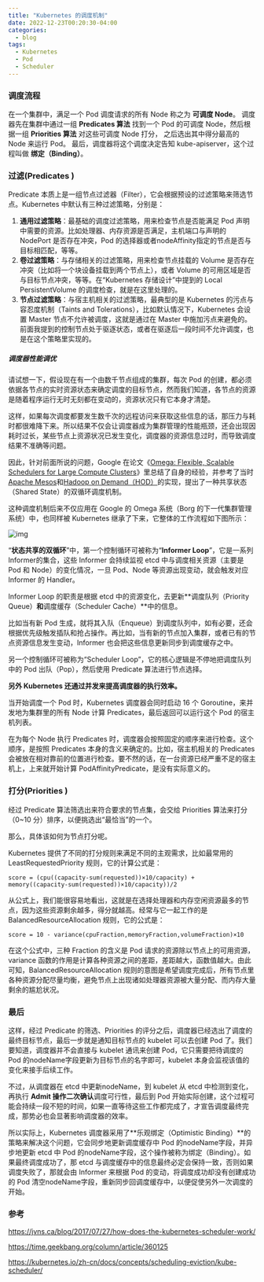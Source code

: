 ```yaml
---
title: "Kubernetes 的调度机制"
date: 2022-12-23T00:20:30-04:00
categories:
  - blog
tags:
  - Kubernetes
  - Pod
  - Scheduler
---
```



### 调度流程

在一个集群中，满足一个 Pod 调度请求的所有 Node 称之为 **可调度 Node**。 调度器先在集群中通过一组 **Predicates 算法** 找到一个 Pod 的可调度 Node，然后根据一组 **Priorities 算法** 对这些可调度 Node 打分， 之后选出其中得分最高的 Node 来运行 Pod。 最后，调度器将这个调度决定告知 kube-apiserver，这个过程叫做 **绑定（Binding）**。



### 过滤(Predicates )

Predicate 本质上是一组节点过滤器（Filter），它会根据预设的过滤策略来筛选节点。Kubernetes 中默认有三种过滤策略，分别是：

1. **通用过滤策略**：最基础的调度过滤策略，用来检查节点是否能满足 Pod 声明中需要的资源。比如处理器、内存资源是否满足，主机端口与声明的 NodePort 是否存在冲突，Pod 的选择器或者nodeAffinity指定的节点是否与目标相匹配，等等。
2. **卷过滤策略**：与存储相关的过滤策略，用来检查节点挂载的 Volume 是否存在冲突（比如将一个块设备挂载到两个节点上），或者 Volume 的可用区域是否与目标节点冲突，等等。在“Kubernetes 存储设计”中提到的 Local PersistentVolume 的调度检查，就是在这里处理的。
3. **节点过滤策略**：与宿主机相关的过滤策略，最典型的是 Kubernetes 的污点与容忍度机制（Taints and Tolerations），比如默认情况下，Kubernetes 会设置 Master 节点不允许被调度，这就是通过在 Master 中施加污点来避免的。前面我提到的控制节点处于驱逐状态，或者在驱逐后一段时间不允许调度，也是在这个策略里实现的。



##### 调度器性能调优

请试想一下，假设现在有一个由数千节点组成的集群，每次 Pod 的创建，都必须依据各节点的实时资源状态来确定调度的目标节点，然而我们知道，各节点的资源是随着程序运行无时无刻都在变动的，资源状况只有它本身才清楚。

这样，如果每次调度都要发生数千次的远程访问来获取这些信息的话，那压力与耗时都很难降下来。所以结果不仅会让调度器成为集群管理的性能瓶颈，还会出现因耗时过长，某些节点上资源状况已发生变化，调度器的资源信息过时，而导致调度结果不准确等问题。

因此，针对前面所说的问题，Google 在论文《[Omega: Flexible, Scalable Schedulers for Large Compute Clusters](https://static.googleusercontent.com/media/research.google.com/zh-CN//pubs/archive/41684.pdf)》里总结了自身的经验，并参考了当时[Apache Mesos](https://en.wikipedia.org/wiki/Apache_Mesos)和[Hadoop on Demand（HOD）](https://hadoop.apache.org/docs/r1.0.4/cn/hod.html)的实现，提出了一种共享状态（Shared State）的双循环调度机制。



这种调度机制后来不仅应用在 Google 的 Omega 系统（Borg 的下一代集群管理系统）中，也同样被 Kubernetes 继承了下来，它整体的工作流程如下图所示：

![img](https://static001.geekbang.org/resource/image/4a/88/4ab5138f0f80db796bc07d5cb1b10d88.jpg?wh=2000*944)



“**状态共享的双循环**”中，第一个控制循环可被称为“**Informer Loop**”，它是一系列Informer的集合，这些 Informer 会持续监视 etcd 中与调度相关资源（主要是 Pod 和 Node）的变化情况，一旦 Pod、Node 等资源出现变动，就会触发对应 Informer 的 Handler。

Informer Loop 的职责是根据 etcd 中的资源变化，去更新**调度队列（Priority Queue）**和**调度缓存（Scheduler Cache）**中的信息。

比如当有新 Pod 生成，就将其入队（Enqueue）到调度队列中，如有必要，还会根据优先级触发插队和抢占操作。再比如，当有新的节点加入集群，或者已有的节点资源信息发生变动，Informer 也会把这些信息更新同步到调度缓存之中。

另一个控制循环可被称为“Scheduler Loop”，它的核心逻辑是不停地把调度队列中的 Pod 出队（Pop），然后使用 Predicate 算法进行节点选择。



**另外 Kubernetes 还通过并发来提高调度器的执行效率。**

当开始调度一个 Pod 时，Kubernetes 调度器会同时启动 16 个 Goroutine，来并发地为集群里的所有 Node 计算 Predicates，最后返回可以运行这个 Pod 的宿主机列表。

在为每个 Node 执行 Predicates 时，调度器会按照固定的顺序来进行检查。这个顺序，是按照 Predicates 本身的含义来确定的。比如，宿主机相关的 Predicates 会被放在相对靠前的位置进行检查。要不然的话，在一台资源已经严重不足的宿主机上，上来就开始计算 PodAffinityPredicate，是没有实际意义的。



### 打分(Priorities )

经过 Predicate 算法筛选出来符合要求的节点集，会交给 Priorities 算法来打分（0~10 分）排序，以便挑选出“最恰当”的一个。

那么，具体该如何为节点打分呢。

Kubernetes 提供了不同的打分规则来满足不同的主观需求，比如最常用的 LeastRequestedPriority 规则，它的计算公式是：

```
score = (cpu((capacity-sum(requested))×10/capacity) + memory((capacity-sum(requested))×10/capacity))/2
```

从公式上，我们能很容易地看出，这就是在选择处理器和内存空闲资源最多的节点，因为这些资源剩余越多，得分就越高。经常与它一起工作的是 BalancedResourceAllocation 规则，它的公式是：

```
score = 10 - variance(cpuFraction,memoryFraction,volumeFraction)×10
```

在这个公式中，三种 Fraction 的含义是 Pod 请求的资源除以节点上的可用资源，variance 函数的作用是计算各种资源之间的差距，差距越大，函数值越大。由此可知，BalancedResourceAllocation 规则的意图是希望调度完成后，所有节点里各种资源分配尽量均衡，避免节点上出现诸如处理器资源被大量分配、而内存大量剩余的尴尬状况。



### 最后

这样，经过 Predicate 的筛选、Priorities 的评分之后，调度器已经选出了调度的最终目标节点，最后一步就是通知目标节点的 kubelet 可以去创建 Pod 了。我们要知道，调度器并不会直接与 kubelet 通讯来创建 Pod，它只需要把待调度的 Pod 的nodeName字段更新为目标节点的名字即可，kubelet 本身会监视该值的变化来接手后续工作。

不过，从调度器在 etcd 中更新nodeName，到 kubelet 从 etcd 中检测到变化，再执行 **Admit 操作二次确认**调度可行性，最后到 Pod 开始实际创建，这个过程可能会持续一段不短的时间，如果一直等待这些工作都完成了，才宣告调度最终完成，那势必也会显著影响调度器的效率。

所以实际上，Kubernetes 调度器采用了**乐观绑定（Optimistic Binding）**的策略来解决这个问题，它会同步地更新调度缓存中 Pod 的nodeName字段，并异步地更新 etcd 中 Pod 的nodeName字段，这个操作被称为绑定（Binding）。如果最终调度成功了，那 etcd 与调度缓存中的信息最终必定会保持一致，否则如果调度失败了，那就会由 Informer 来根据 Pod 的变动，将调度成功却没有创建成功的 Pod 清空nodeName字段，重新同步回调度缓存中，以便促使另外一次调度的开始。



### 参考

https://jvns.ca/blog/2017/07/27/how-does-the-kubernetes-scheduler-work/

https://time.geekbang.org/column/article/360125

https://kubernetes.io/zh-cn/docs/concepts/scheduling-eviction/kube-scheduler/